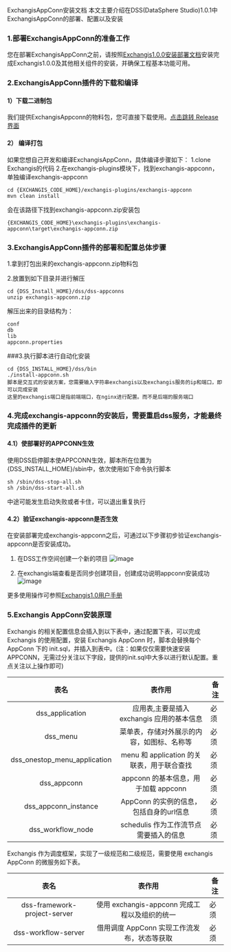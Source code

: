 ExchangisAppConn安装文档
本文主要介绍在DSS(DataSphere Studio)1.0.1中ExchangisAppConn的部署、配置以及安装
### 1.部署ExchangisAppConn的准备工作
您在部署ExchangisAppConn之前，请按照[Exchangis1.0.0安装部署文档](https://github.com/WeDataSphere/Exchangis/blob/dev-1.0.0-rc/docs/zh_CN/ch1/exchangis_deploy_cn.md)安装完成Exchangis1.0.0及其他相关组件的安装，并确保工程基本功能可用。

### 2.ExchangisAppConn插件的下载和编译
#### 1）下载二进制包
我们提供ExchangisAppconn的物料包，您可直接下载使用。[点击跳转 Release 界面](https://github.com/WeBankFinTech/Exchangis/releases)
#### 2） 编译打包

如果您想自己开发和编译ExchangisAppConn，具体编译步骤如下：
1.clone Exchangis的代码
2.在exchangis-plugins模块下，找到exchangis-appconn，单独编译exchangis-appconn
```
cd {EXCHANGIS_CODE_HOME}/exchangis-plugins/exchangis-appconn
mvn clean install
```
会在该路径下找到exchangis-appconn.zip安装包
```
{EXCHANGIS_CODE_HOME}\exchangis-plugins\exchangis-appconn\target\exchangis-appconn.zip
```

### 3.ExchangisAppConn插件的部署和配置总体步骤
1.拿到打包出来的exchangis-appconn.zip物料包

2.放置到如下目录并进行解压
```
cd {DSS_Install_HOME}/dss/dss-appconns
unzip exchangis-appconn.zip
```
解压出来的目录结构为：
```
conf
db
lib
appconn.properties
```

###3.执行脚本进行自动化安装
```
cd {DSS_INSTALL_HOME}/dss/bin
./install-appconn.sh
脚本是交互式的安装方案，您需要输入字符串exchangis以及exchangis服务的ip和端口，即可以完成安装
这里的exchangis端口是指前端端口，在nginx进行配置。而不是后端的服务端口
```

### 4.完成exchangis-appconn的安装后，需要重启dss服务，才能最终完成插件的更新

#### 4.1）使部署好的APPCONN生效
使用DSS启停脚本使APPCONN生效，脚本所在位置为{DSS_INSTALL_HOME}/sbin中，依次使用如下命令执行脚本
```
sh /sbin/dss-stop-all.sh
sh /sbin/dss-start-all.sh
```
中途可能发生启动失败或者卡住，可以退出重复执行

#### 4.2）验证exchangis-appconn是否生效
在安装部署完成exchangis-appconn之后，可通过以下步骤初步验证exchangis-appconn是否安装成功。
1.	在DSS工作空间创建一个新的项目
![image](https://user-images.githubusercontent.com/27387830/169782142-b2fc2633-e605-4553-9433-67756135a6f1.png)

2.	在exchangis端查看是否同步创建项目，创建成功说明appconn安装成功
![image](https://user-images.githubusercontent.com/27387830/169782337-678f2df0-080a-495a-b59f-a98c5a427cf8.png)

更多使用操作可参照[Exchangis1.0用户手册](https://user-images.githubusercontent.com/27387830/169782142-b2fc2633-e605-4553-9433-67756135a6f1.png)

### 5.Exchangis AppConn安装原理

Exchangis 的相关配置信息会插入到以下表中，通过配置下表，可以完成 Exchangis 的使用配置，安装 Exchangis AppConn 时，脚本会替换每个 AppConn 下的 init.sql，并插入到表中。(注：如果仅仅需要快速安装APPCONN，无需过分关注以下字段，提供的init.sql中大多以进行默认配置。重点关注以上操作即可)

| 表名 | 表作用 | 备注 |
| :----: | :----: |-------|
| dss_application	 | 应用表,主要是插入 exchangis 应用的基本信息	| 必须 |
| dss_menu | 菜单表，存储对外展示的内容，如图标、名称等 | 必须 |
| dss_onestop_menu_application| menu 和 application 的关联表，用于联合查找 | 必须 | 
| dss_appconn |appconn 的基本信息，用于加载 appconn | 必须 | 
| dss_appconn_instance| AppConn 的实例的信息，包括自身的url信息 | 必须 |
| dss_workflow_node | schedulis 作为工作流节点需要插入的信息	 | 必须 |

Exchangis 作为调度框架，实现了一级规范和二级规范，需要使用 exchangis AppConn 的微服务如下表。

| 表名 | 表作用 | 备注 |
| :----: | :----: |-------|
| dss-framework-project-server | 使用 exchangis-appconn 完成工程以及组织的统一| 必须 |
| dss-workflow-server | 借用调度 AppConn 实现工作流发布，状态等获取 | 必须 |
